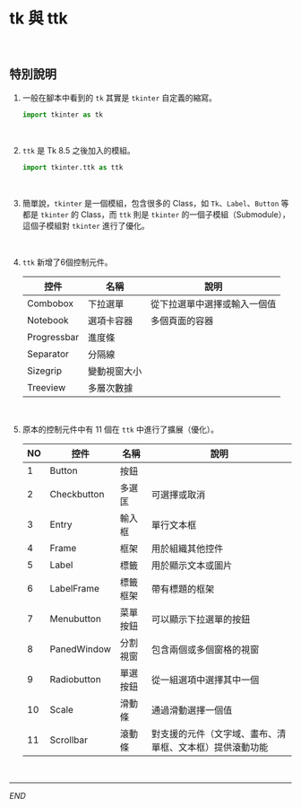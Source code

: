 # tk 與 ttk

<br>

## 特別說明

1. 一般在腳本中看到的 `tk` 其實是 `tkinter` 自定義的縮寫。

   ```python
   import tkinter as tk
   ```

<br>

2. `ttk` 是 Tk 8.5 之後加入的模組。

   ```python
   import tkinter.ttk as ttk
   ```

<br>

3. 簡單說，`tkinter` 是一個模組，包含很多的 Class，如 `Tk`、`Label`、`Button` 等都是 `tkinter` 的 Class，而 `ttk` 則是 `tkinter` 的一個子模組（Submodule），這個子模組對 `tkinter` 進行了優化。

<br>

4. `ttk` 新增了6個控制元件。

   | 控件        | 名稱         | 說明                         |
   | ----------- | ------------ | ---------------------------- |
   | Combobox    | 下拉選單     | 從下拉選單中選擇或輸入一個值 |
   | Notebook    | 選項卡容器   | 多個頁面的容器               |
   | Progressbar | 進度條       |                              |
   | Separator   | 分隔線       |                              |
   | Sizegrip    | 變動視窗大小 |                              |
   | Treeview    | 多層次數據   |                              |

<br>

5. 原本的控制元件中有 11 個在 `ttk` 中進行了擴展（優化）。

   | NO | 控件        | 名稱     | 說明                                                     |
   | -- | ----------- | -------- | -------------------------------------------------------- |
   | 1  | Button      | 按鈕     |                                                          |
   | 2  | Checkbutton | 多選匡   | 可選擇或取消                                             |
   | 3  | Entry       | 輸入框   | 單行文本框                                               |
   | 4  | Frame       | 框架     | 用於組織其他控件                                         |
   | 5  | Label       | 標籤     | 用於顯示文本或圖片                                       |
   | 6  | LabelFrame  | 標籤框架 | 帶有標題的框架                                           |
   | 7  | Menubutton  | 菜單按鈕 | 可以顯示下拉選單的按鈕                                   |
   | 8  | PanedWindow | 分割視窗 | 包含兩個或多個窗格的視窗                                 |
   | 9  | Radiobutton | 單選按鈕 | 從一組選項中選擇其中一個                                 |
   | 10 | Scale       | 滑動條   | 通過滑動選擇一個值                                       |
   | 11 | Scrollbar   | 滾動條   | 對支援的元件（文字域、畫布、清單框、文本框）提供滾動功能 |

<br>

___

_END_
